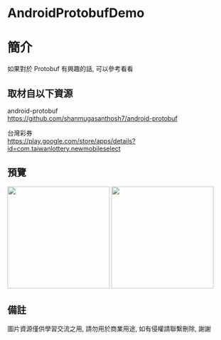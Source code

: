 # AndroidProtobufDemo

簡介
==================================
如果對於 Protobuf 有興趣的話, 可以參考看看                               

取材自以下資源
--------
android-protobuf           
https://github.com/shanmugasanthosh7/android-protobuf 
	
台灣彩券           
https://play.google.com/store/apps/details?id=com.taiwanlottery.newmobileselect 
                                                                                                                
預覽
--------
<p align="left">
  <img src="https://i.imgur.com/jdixgJX.png" width="230"/>
  <img src="https://i.imgur.com/46O2Gjc.png" width="230"/>
</p> 

備註
--------
圖片資源僅供學習交流之用, 請勿用於商業用途, 如有侵權請聯繫刪除, 謝謝   
